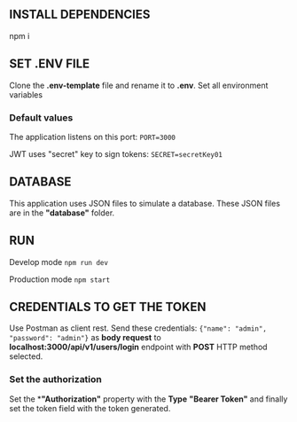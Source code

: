 ## INSTALL DEPENDENCIES
npm i

## SET .ENV FILE
Clone the **.env-template** file and rename it to **.env**. Set all environment variables
### Default values
The application listens on this port: `PORT=3000`

JWT uses "secret" key to sign tokens: `SECRET=secretKey01`

## DATABASE
This application uses JSON files to simulate a database. These JSON files are in the **"database"** folder.

## RUN
Develop mode `npm run dev`

Production mode `npm start`

## CREDENTIALS TO GET THE TOKEN
Use Postman as client rest.
Send these credentials: `{"name": "admin", "password": "admin"}` as **body request** to **localhost:3000/api/v1/users/login** endpoint with **POST** HTTP method selected.
### Set the authorization
Set the ***"Authorization"** property with the **Type** **"Bearer Token"** and finally set the token field with the token generated.
